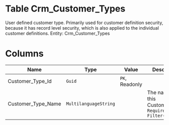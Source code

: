 # Table Crm_Customer_Types

User defined customer type. Primarily used for customer definition security, because it has record level security, which is also applied to the individual customer definitions. Entity: Crm_Customer_Types

# Columns

| Name | Type | Value | Description |
| - | - | - | --- |
|Customer_Type_Id|`Guid`|`PK`, Readonly||
|Customer_Type_Name|`MultilanguageString`||The name of this CustomerType. `Required` `Filter(eq;like)` |
